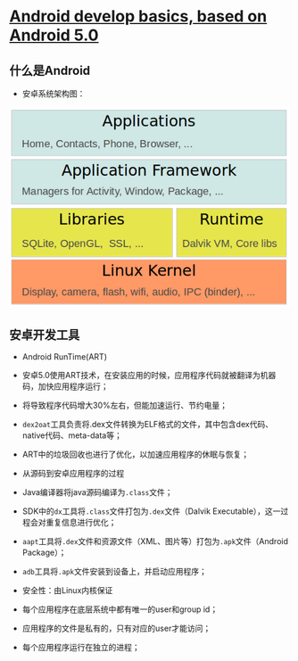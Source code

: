 # [Android develop basics, based on Android 5.0](http://www.vogella.com/tutorials/Android/article.html)

## 什么是Android
+  安卓系统架构图：  
  
![AndroidPlatformComponents.png](assets/AndroidPlatformComponents.png)
  
## 安卓开发工具
+  Android RunTime(ART)
  +  安卓5.0使用ART技术，在安装应用的时候，应用程序代码就被翻译为机器码，加快应用程序运行；
  +  将导致程序代码增大30%左右，但能加速运行、节约电量；
  +  `dex2oat`工具负责将.dex文件转换为ELF格式的文件，其中包含dex代码、native代码、meta-data等；
  +  ART中的垃圾回收也进行了优化，以加速应用程序的休眠与恢复；

+  从源码到安卓应用程序的过程
  +  Java编译器将java源码编译为`.class`文件；
  +  SDK中的`dx`工具将`.class`文件打包为`.dex`文件（Dalvik Executable），这一过程会对重复信息进行优化；
  +  `aapt`工具将`.dex`文件和资源文件（XML、图片等）打包为`.apk`文件（Android Package）；
  +  `adb`工具将`.apk`文件安装到设备上，并启动应用程序；
  
+  安全性：由Linux内核保证
  +  每个应用程序在底层系统中都有唯一的user和group id；
  +  应用程序的文件是私有的，只有对应的user才能访问；
  +  每个应用程序运行在独立的进程；